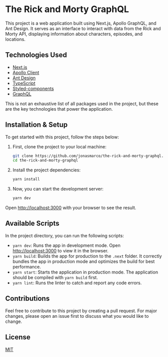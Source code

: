 # The Rick and Morty GraphQL
This project is a web application built using Next.js, Apollo GraphQL, and Ant Design. It serves as an interface to interact with data from the Rick and Morty API, displaying information about characters, episodes, and locations.

## Technologies Used
- [Next.js](https://nextjs.org/)
- [Apollo Client](https://www.apollographql.com/docs/react/)
- [Ant Design](https://ant.design/)
- [TypeScript](https://www.typescriptlang.org/)
- [Styled-components](https://styled-components.com/)
- [GraphQL](https://graphql.org/)

This is not an exhaustive list of all packages used in the project, but these are the key technologies that power the application.

## Installation & Setup
To get started with this project, follow the steps below:

1. First, clone the project to your local machine:
    ```bash
    git clone https://github.com/jonasmarco/the-rick-and-morty-graphql.git
    cd the-rick-and-morty-graphql
    ```

2. Install the project dependencies:
    ```bash
    yarn install
    ```

3. Now, you can start the development server:
    ```bash
    yarn dev
    ```

Open [http://localhost:3000](http://localhost:3000) with your browser to see the result.

## Available Scripts
In the project directory, you can run the following scripts:

- `yarn dev`: Runs the app in development mode. Open [http://localhost:3000](http://localhost:3000) to view it in the browser.
- `yarn build`: Builds the app for production to the `.next` folder. It correctly bundles the app in production mode and optimizes the build for best performance.
- `yarn start`: Starts the application in production mode. The application should be compiled with `yarn build` first.
- `yarn lint`: Runs the linter to catch and report any code errors.

## Contributions
Feel free to contribute to this project by creating a pull request. For major changes, please open an issue first to discuss what you would like to change.

## License
[MIT](https://choosealicense.com/licenses/mit/)
